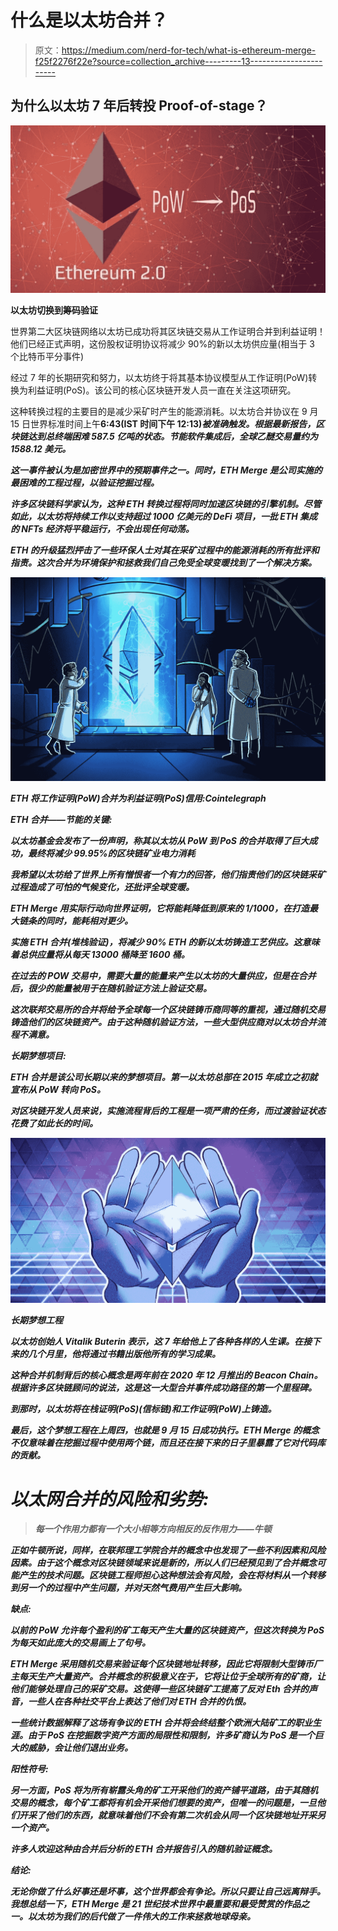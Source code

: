 # 什么是以太坊合并？

> 原文：<https://medium.com/nerd-for-tech/what-is-ethereum-merge-f25f2276f22e?source=collection_archive---------13----------------------->

## **为什么以太坊 7 年后转投 Proof-of-stage？**

![](img/1bc0cce6d49eb23f88b9cb58786a65ac.png)

**以太坊切换到筹码验证**

世界第二大区块链网络以太坊已成功将其区块链交易从工作证明合并到利益证明！他们已经正式声明，这份股权证明协议将减少 90%的新以太坊供应量(相当于 3 个比特币平分事件)

经过 7 年的长期研究和努力，以太坊终于将其基本协议模型从工作证明(PoW)转换为利益证明(PoS)。该公司的核心区块链开发人员一直在关注这项研究。

这种转换过程的主要目的是减少采矿时产生的能源消耗。以太坊合并协议在 9 月 15 日世界标准时间上午**6:43(IST 时间下午 12:13)*被准确触发。根据最新报告，区块链达到总终端困难 587.5 亿吨的状态。节能软件集成后，全球乙醚交易量约为 1588.12 美元。***

***这一事件被认为是加密世界中的预期事件之一。同时，ETH Merge 是公司实施的最困难的工程过程，以验证挖掘过程。***

***许多区块链科学家认为，这种 ETH 转换过程将同时加速区块链的引擎机制。尽管如此，以太坊将持续工作以支持超过 1000 亿美元的 DeFi 项目，一批 ETH 集成的 NFTs 经济将平稳运行，不会出现任何动荡。***

***ETH 的升级猛烈抨击了一些环保人士对其在采矿过程中的能源消耗的所有批评和指责。这次合并为环境保护和拯救我们自己免受全球变暖找到了一个解决方案。***

***![](img/58338a2c8d430dcc70fbd3a17d4e56ec.png)***

*****ETH 将工作证明(PoW)合并为利益证明(PoS)信用:Cointelegraph*****

*****ETH 合并——节能的关键:*****

***以太坊基金会发布了一份声明，称其以太坊从 PoW 到 PoS 的合并取得了巨大成功，最终将减少 99.95%的区块链矿业电力消耗***

***我希望以太坊给了世界上所有憎恨者一个有力的回答，他们指责他们的区块链采矿过程造成了可怕的气候变化，还批评全球变暖。***

*****ETH Merge 用实际行动向世界证明，它将能耗降低到原来的 1/1000，在打造最大链条的同时，能耗相对更少。*****

***实施 ETH 合并(堆栈验证)，将减少 90% ETH 的新以太坊铸造工艺供应。这意味着总供应量将从每天 13000 桶降至 1600 桶。***

***在过去的 POW 交易中，需要大量的能量来产生以太坊的大量供应，但是在合并后，很少的能量被用于在随机验证方法上验证交易。***

***这次联邦交易所的合并将给予全球每一个区块链铸币商同等的重视，通过随机交易铸造他们的区块链资产。由于这种随机验证方法，一些大型供应商对以太坊合并流程不满意。***

*****长期梦想项目:*****

***ETH 合并是该公司长期以来的梦想项目。第一以太坊总部在 2015 年成立之初就宣布从 PoW 转向 PoS。***

***对区块链开发人员来说，实施流程背后的工程是一项严肃的任务，而过渡验证状态花费了如此长的时间。***

***![](img/7997435ca1efde76b234665dd5de7a46.png)***

*****长期梦想工程*****

***以太坊创始人 Vitalik Buterin 表示，这 7 年给他上了各种各样的人生课。在接下来的几个月里，他将通过书籍出版他所有的学习成果。***

***这种合并机制背后的核心概念是两年前在 2020 年 12 月推出的 Beacon Chain。根据许多区块链顾问的说法，这是这一大型合并事件成功路径的第一个里程碑。***

***到那时，以太坊将在栈证明(PoS)(信标链)和工作证明(PoW)上铸造。***

***最后，这个梦想工程在上周四，也就是 9 月 15 日成功执行。ETH Merge 的概念不仅意味着在挖掘过程中使用两个链，而且还在接下来的日子里暴露了它对代码库的贡献。***

# ***以太网合并的风险和劣势:***

> *****每一个作用力都有一个大小相等方向相反的反作用力——牛顿*****

***正如牛顿所说，同样，在联邦理工学院合并的概念中也发现了一些不利因素和风险因素。由于这个概念对区块链领域来说是新的，所以人们已经预见到了合并概念可能产生的技术问题。区块链工程师担心这种想法会有风险，会在将材料从一个转移到另一个的过程中产生问题，并对天然气费用产生巨大影响。***

*****缺点:*****

***以前的 PoW 允许每个盈利的矿工每天产生大量的区块链资产，但这次转换为 PoS 为每天如此庞大的交易画上了句号。***

***ETH Merge 采用随机交易来验证每个区块链地址转移，因此它将限制大型铸币厂主每天生产大量资产。合并概念的积极意义在于，它将让位于全球所有的矿商，让他们能够处理自己的采矿交易。这使得一些区块链矿工提高了反对 Eth 合并的声音，一些人在各种社交平台上表达了他们对 ETH 合并的仇恨。***

***一些统计数据解释了这场有争议的 ETH 合并将会终结整个欧洲大陆矿工的职业生涯。由于 PoS 在挖掘数字资产方面的局限性和限制，许多矿商认为 PoS 是一个巨大的威胁，会让他们退出业务。***

*****阳性符号:*****

***另一方面，PoS 将为所有崭露头角的矿工开采他们的资产铺平道路，由于其随机交易的概念，每个矿工都将有机会开采他们想要的资产，但唯一的问题是，一旦他们开采了他们的东西，就意味着他们不会有第二次机会从同一个区块链地址开采另一个资产。***

***许多人欢迎这种由合并后分析的 ETH 合并报告引入的随机验证概念。***

*****结论:*****

***无论你做了什么好事还是坏事，这个世界都会有争论。所以只要让自己远离辩手。我想总结一下，ETH Merge 是 21 世纪技术世界中最重要和最受赞赏的作品之一。以太坊为我们的后代做了一件伟大的工作来拯救地球母亲。***